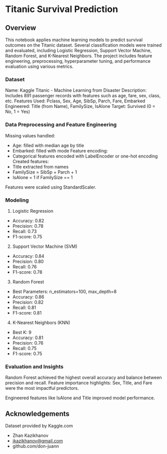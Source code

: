 # Titanic Survival Prediction
## Overview
This notebook applies machine learning models to predict survival outcomes on the Titanic dataset. Several classification models were trained and evaluated, including Logistic Regression, Support Vector Machine, Random Forest, and K-Nearest Neighbors. The project includes feature engineering, preprocessing, hyperparameter tuning, and performance evaluation using various metrics.

### Dataset
Name: Kaggle Titanic - Machine Learning from Disaster
Description: Includes 891 passenger records with features such as age, fare, sex, class, etc.
Features Used: Pclass, Sex, Age, SibSp, Parch, Fare, Embarked
Engineered: Title (from Name), FamilySize, IsAlone
Target: Survived (0 = No, 1 = Yes)

### Data Preprocessing and Feature Engineering
Missing values handled:
- Age: filled with median age by title
- Embarked: filled with mode
Feature encoding: 
- Categorical features encoded with LabelEncoder or one-hot encoding
Created features:
- Title extracted from names
- FamilySize = SibSp + Parch + 1
- IsAlone = 1 if FamilySize == 1

Features were scaled using StandardScaler.

### Modeling
1. Logistic Regression
- Accuracy: 0.82
- Precision: 0.78
- Recall: 0.73
- F1-score: 0.75

2. Support Vector Machine (SVM)
- Accuracy: 0.84
- Precision: 0.80
- Recall: 0.76
- F1-score: 0.78

3. Random Forest
- Best Parameters: n_estimators=100, max_depth=8
- Accuracy: 0.86
- Precision: 0.82
- Recall: 0.81
- F1-score: 0.81

4. K-Nearest Neighbors (KNN)
- Best K: 9
- Accuracy: 0.81
- Precision: 0.76
- Recall: 0.75
- F1-score: 0.75

### Evaluation and Insights
Random Forest achieved the highest overall accuracy and balance between precision and recall.
Feature importance highlights: Sex, Title, and Fare were the most impactful predictors.

Engineered features like IsAlone and Title improved model performance.

## Acknowledgements
Dataset provided by Kaggle.com
- Zhan Kazikhanov
- jkazikhanov@gmail.com
- github.com/don-juann
